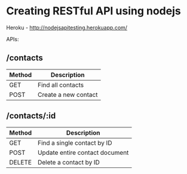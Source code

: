 # Creating RESTful API using nodejs

Heroku - http://nodejsapitesting.herokuapp.com/

APIs:

## /contacts

| Method | Description 	        |
|---	   |---	                  |
|  GET 	 |   Find all contacts	|
|  POST	 | Create a new contact |



## /contacts/:id
| Method | Description 	        |
|---	   |---	                  |
|  GET 	 |   Find a single contact by ID	|
|  POST	 | Update entire contact document |
|  DELETE	 | Delete a contact by ID|
